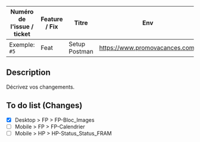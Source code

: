 | Numéro de l'issue / ticket  | Feature / Fix | Titre |  Env |
| --- | --- | --- | --- |
| Exemple: `#5` |  Feat | Setup Postman | https://www.promovacances.com/|



## Description


Décrivez vos changements.
<!-- Que fait cette pull request ? Pourquoi avons-nous fait ces changements ? Y a-t-il autre chose à noter ? -->



## To do list (Changes)


- [x] Desktop > FP > FP-Bloc_Images
- [ ] Mobile > FP > FP-Calendrier
- [ ] Mobile > HP > HP-Status_Status_FRAM  
